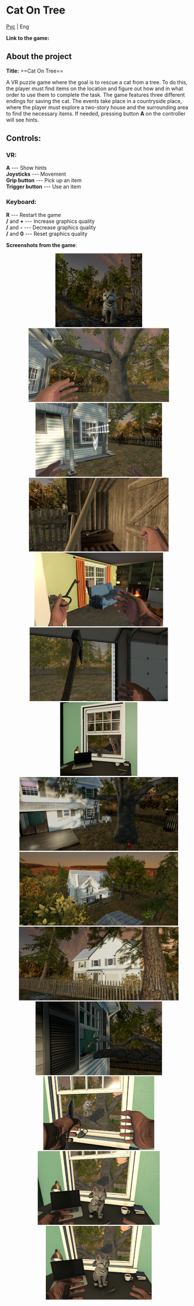 # Cat On Tree

[Рус](../README.md) | Eng

**Link to the game:** 

## **About the project**

**Title:** ==Cat On Tree== 

A VR puzzle game where the goal is to rescue a cat from a tree. To do this, the player must find items on the location and figure out how and in what order to use them to complete the task. The game features three different endings for saving the cat. The events take place in a countryside place, where the player must explore a two-story house and the surrounding area to find the necessary items. If needed, pressing button **A** on the controller will see hints.  

## **Controls:**  

### **VR:**  
**A** --- Show hints  
**Joysticks** --- Movement  
**Grip button** --- Pick up an item  
**Trigger button** --- Use an item  

### **Keyboard:**  
**R** --- Restart the game  
**/** and **+** --- Increase graphics quality  
**/** and **-** --- Decrease graphics quality  
**/** and **0** --- Reset graphics quality

**Screenshots from the game**:


<div align="center">
  <img src="../Resources/Screenshots/Screnshot%20(1).png" height="200" />
  <img src="../Resources/Screenshots/Screnshot%20(2).png" height="200" />
  <img src="../Resources/Screenshots/Screnshot%20(3).png" height="200" />
  <img src="../Resources/Screenshots/Screnshot%20(4).png" height="200" />
  <img src="../Resources/Screenshots/Screnshot%20(5).png" height="200" />
  <img src="../Resources/Screenshots/Screnshot%20(6).png" height="200" />
  <img src="../Resources/Screenshots/Screnshot%20(7).png" height="200" />
  <img src="../Resources/Screenshots/Screnshot%20(8).png" height="200" />
  <img src="../Resources/Screenshots/Screnshot%20(9).png" height="200" />
  <img src="../Resources/Screenshots/Screnshot%20(10).png" height="200" />
  <img src="../Resources/Screenshots/Screnshot%20(11).png" height="200" />
  <img src="../Resources/Screenshots/Screnshot%20(12).png" height="200" />
  <img src="../Resources/Screenshots/Screnshot%20(13).png" height="200" />
  <img src="../Resources/Screenshots/Screnshot%20(14).png" height="200" />
   
</div>